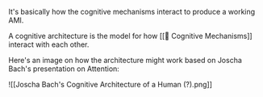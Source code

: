 It's basically how the cognitive mechanisms interact to produce a working AMI.

A cognitive architecture is the model for how [[📝 Cognitive Mechanisms]] interact with each other.

Here's an image on how the architecture might work based on Joscha Bach's presentation on Attention:

![[Joscha Bach's Cognitive Architecture of a Human (?).png]]
